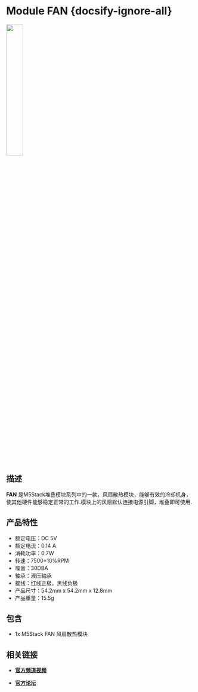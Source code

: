 # Module FAN {docsify-ignore-all}

<img src="assets/img/product_pics/module/module_FAN.png" width="30%" height="30%"> 


## 描述

**FAN** 是M5Stack堆叠模块系列中的一款，风扇散热模块，能够有效的冷却机身，使其他硬件能够稳定正常的工作.模块上的风扇默认连接电源引脚，堆叠即可使用.

## 产品特性

-  额定电压：DC 5V
-  额定电流：0.14 A
-  消耗功率：0.7W
-  转速：7500±10%RPM
-  噪音：30DBA
-  轴承：液压轴承
-  接线：红线正极，黑线负极
-  产品尺寸：54.2mm x 54.2mm x 12.8mm
-  产品重量：15.5g


## 包含

-  1x M5Stack FAN 风扇散热模块


## 相关链接

- **[官方频道视频](https://i.youku.com/i/UNjE1ODA2MzE0OA==?spm=a2hzp.8253869.0.0)**

- **[官方论坛](http://forum.m5stack.com/)**

<script>

   var 购买链接 = 'https://m5stack.com/collections/m5-module/products/step-motor-module-adapter-fan-module';


   anchor_search(购买链接);
   scrollFunc();

</script>